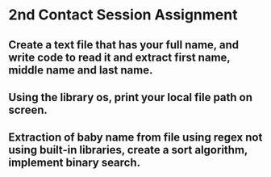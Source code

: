 # __2nd Contact Session Assignment__

## Create a text file that has your full name, and write code to read it and extract first name, middle name and last name.

## Using the library os, print your local file path on screen.

## Extraction of baby name from file using regex not using built-in libraries, create a sort algorithm, implement binary search.
